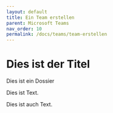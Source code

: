 ```yaml
---
layout: default
title: Ein Team erstellen
parent: Microsoft Teams
nav_order: 10
permalink: /docs/teams/team-erstellen
---
```


# Dies ist der Titel

Dies ist ein Dossier

Dies ist Text.

[](../docs/teams/img/email1.png)

Dies ist auch Text.
